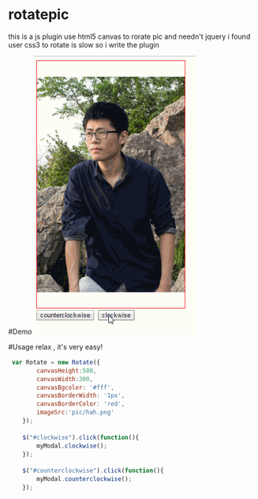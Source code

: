 # rotatepic
this is a js plugin use html5 canvas to rorate pic
and needn't jquery
i found user css3 to rotate is slow so i write the plugin

#Demo
![alt tag](https://github.com/Javebean/rotatepic/blob/master/pic/rorate.gif)

#Usage
relax , it's very easy!

```javascript
 var Rotate = new Rotate({
    	canvasHeight:500,
    	canvasWidth:300,
    	canvasBgcolor: '#fff',
    	canvasBorderWidth: '1px',
    	canvasBorderColor: 'red',
    	imageSrc:'pic/hah.png'
    });
    
    $("#clockwise").click(function(){ 
        myModal.clockwise();
    });

    $("#counterclockwise").click(function(){ 
        myModal.counterclockwise();
    });
```


